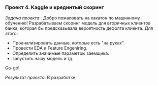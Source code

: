 ### Проект 4. Kaggle и крединтый скоринг
*Задача проекта* : Добро пожаловать на хакатон по машинному обучению!
Разрабатываем скоринг модель для вторичных клиентов банка, которая бы предсказывала вероятность дефолта клиента. Для этого:

*    Проанализировать данные, которые есть "на руках".
*    Провести EDA и Feature Engeniring.
*    Определить значимые параметры заемщика.
*    запустить нашу модель и тд

Go-go!

*Результат проекта*: В разработке